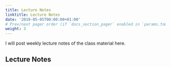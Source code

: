```yaml
---
title: Lecture Notes
linktitle: Lecture Notes
date: '2019-05-05T00:00:00+01:00'
# Prev/next pager order (if `docs_section_pager` enabled in `params.toml`)
weight: 3
---
```


I will post weekly lecture notes of the class material here.

## Lecture Notes
